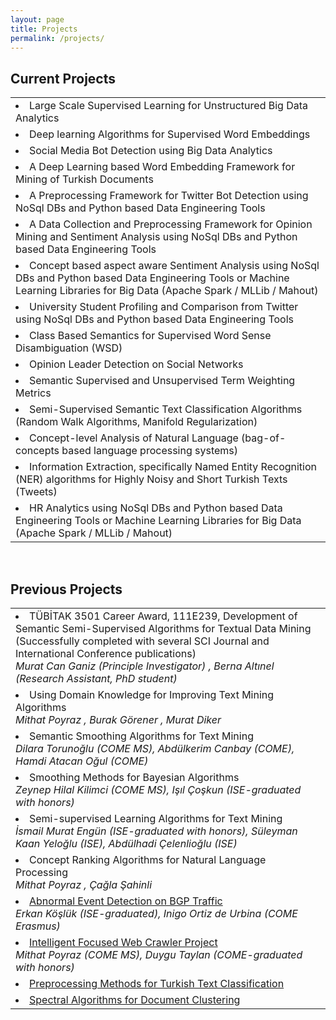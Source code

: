```yaml
---
layout: page
title: Projects
permalink: /projects/
---
```


<h2>Current Projects</h2>
<table>
    <ul>
        <tr>
            <td>
                <li>
                    Large Scale Supervised Learning for Unstructured Big Data Analytics
                    <br/>
                </li>
            </td>
        </tr>
        <tr>
            <td>
                <li>
                    Deep learning Algorithms for Supervised Word Embeddings
                    <br/>
                </li>
            </td>
        </tr>
        <tr>
            <td>
                <li>
                    Social Media Bot Detection using Big Data Analytics    
                    <br/>
                </li>
            </td>
        </tr>
        <tr>
            <td>
                <li>
                    A Deep Learning based Word Embedding Framework for Mining of Turkish Documents    
                    <br/>
                </li>
            </td>
        </tr>
        <tr>
            <td>
                <li>
                    A Preprocessing Framework for Twitter Bot Detection using NoSql DBs and Python based Data Engineering Tools    
                    <br/>
                    <i>
                    </i>
                </li>
            </td>
        </tr>
        <tr>
            <td>
                <li>
                    A Data Collection and Preprocessing Framework for Opinion Mining and Sentiment Analysis using NoSql DBs and Python based Data Engineering Tools    
                    <br/>
                    <i>   </i>
                </li>
            </td>
        </tr>
        <tr>
            <td>
                <li>
                    Concept based aspect aware Sentiment Analysis using NoSql DBs and Python based Data Engineering Tools or Machine Learning Libraries for Big Data (Apache Spark / MLLib / Mahout)    
                    <br/>
                </li>
            </td>
        </tr>
        <tr>
            <td>
                <li>
                    University Student Profiling and Comparison from Twitter using NoSql DBs and Python based Data Engineering Tools    
                    <br/>
                    <i>
                    </i>
                </li>
            </td>
        </tr>
        <tr>
            <td>
                <li>
                    Class Based Semantics for Supervised Word Sense Disambiguation (WSD)
                    <br/>
                </li>
            </td>
        </tr>
        <tr>
            <td>
                <li>
                    Opinion Leader Detection on Social Networks
                    <br/>
                </li>
            </td>
        </tr>
        <tr>
            <td>
                <li>
                    Semantic Supervised and Unsupervised Term Weighting Metrics
                    <br/>
                </li>
            </td>
        </tr>
        <tr>
            <td>
                <li>
                    Semi-Supervised Semantic Text Classification Algorithms (Random Walk Algorithms, Manifold Regularization)
                    <br/>
                </li>
            </td>
        </tr>
        <tr>
            <td>
                <li>
                    Concept-level Analysis of Natural Language (bag-of-concepts based language processing systems) 
                    <br/>
                </li>
            </td>
        </tr>
        <tr>
            <td>
                <li>
                    Information Extraction, specifically Named Entity Recognition (NER) algorithms for Highly Noisy and Short Turkish Texts (Tweets)
                    <br/>
                </li>
            </td>
        </tr>
        <tr>
            <td>
                <li>
                    HR Analytics using NoSql DBs and Python based Data Engineering Tools or Machine Learning Libraries for Big Data (Apache Spark / MLLib / Mahout)    
                    <br/>
                </li>
            </td>
        </tr>
    </ul>
</table>
<br>
<h2>Previous Projects</h2>
<table>
    <ul>
        <tr>
            <td>
                <li>
                    TÜBİTAK 3501 Career Award, 111E239, Development of Semantic Semi-Supervised Algorithms for Textual Data Mining (Successfully completed with several SCI Journal and International Conference publications)
                    <br/><i>Murat Can Ganiz (Principle Investigator)
                    , Berna Altınel (Research Assistant, PhD student)
                    </i>
                </li>
            </td>
        </tr>
        <tr>
            <td>
                <li>
                    Using Domain Knowledge for Improving Text Mining Algorithms 
                    <br/><i>Mithat Poyraz 
                    , Burak Görener 
                    , Murat Diker 
                    </i>
                </li>
            </td>
        </tr>
        <tr>
            <td>
                <li>
                    Semantic Smoothing Algorithms for Text Mining
                    <br/><i>Dilara Torunoğlu (COME MS), Abdülkerim Canbay (COME), Hamdi Atacan Oğul (COME)</i>
                </li>
            </td>
        </tr>
        <tr>
            <td>
                <li>
                    Smoothing Methods for Bayesian Algorithms
                    <br/><i>Zeynep Hilal Kilimci (COME MS), Işıl Çoşkun (ISE-graduated with honors)</i>
                </li>
            </td>
        </tr>
        <tr>
            <td>
                <li>
                    Semi-supervised Learning Algorithms for Text Mining
                    <br/><i>İsmail Murat Engün (ISE-graduated with honors), Süleyman Kaan Yeloğlu (ISE), Abdülhadi Çelenlioğlu (ISE)</i>
                </li>
            </td>
        </tr>
        <tr>
            <td>
                <li>
                    Concept Ranking Algorithms for Natural Language Processing
                    <br/><i>Mithat Poyraz 
                    , Çağla Şahinli 
                    </i>
                </li>
            </td>
        </tr>
        <tr>
            <td>
                <li>
                    <a href="http://ieeexplore.ieee.org/search/srchabstract.jsp?tp=&arnumber=5946083&queryText%3Dganiz%26openedRefinements%3D*%26filter%3DAND%28NOT%284283010803%29%29%26searchField%3DSearch+All&tag=1">
                    Abnormal Event Detection on BGP Traffic</a>
                    <br/><i>Erkan Köşlük (ISE-graduated), Inigo Ortiz de Urbina (COME Erasmus)</i>
                </li>
            </td>
        </tr>
        <tr>
            <td>
                <li>   
                    <a href="http://ieeexplore.ieee.org/search/srchabstract.jsp?tp=&arnumber=5946150&queryText%3Dganiz%26openedRefinements%3D*%26filter%3DAND%28NOT%284283010803%29%29%26searchField%3DSearch+All">
                    Intelligent Focused Web Crawler Project</a>
                    <br/><i>Mithat Poyraz (COME MS), Duygu Taylan (COME-graduated with honors)</i>
                </li>
            </td>
        </tr>
        <tr>
            <td>
                <li><a href="http://ieeexplore.ieee.org/search/srchabstract.jsp?tp=&arnumber=5946084&queryText%3Dganiz%26openedRefinements%3D*%26filter%3DAND%28NOT%284283010803%29%29%26searchField%3DSearch+All">
                    Preprocessing Methods for Turkish Text Classification</a>
                </li>
            </td>
        </tr>
        <tr>
            <td>
                <li><a href="http://ieeexplore.ieee.org/search/srchabstract.jsp?tp=&arnumber=5946085&queryText%3Dganiz%26openedRefinements%3D*%26filter%3DAND%28NOT%284283010803%29%29%26searchField%3DSearch+All">
                    Spectral Algorithms for Document Clustering</a>
                </li>
            </td>
        </tr>
    </ul>
</table>
